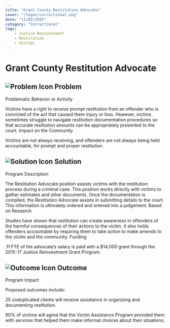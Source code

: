 ```yaml
---
title: "Grant County Restitution Advocate"
cover: "/logos/correctional.png"
date: "11/02/2015"
category: "Correctional"
tags:
    - Justice Reinvestment
    - Restitution
    - Victims
---
```


# Grant County Restitution Advocate

## ![Problem Icon](https://github.com/google/material-design-icons/raw/master/alert/1x_web/ic_error_outline_black_48dp.png "Problem") Problem
Problematic Behavior or Activity

Victims have a right to receive prompt restitution from an offender who is convicted of the act that caused them injury or loss. However, victims sometimes struggle to navigate restitution documentation procedures so that accurate restitution amounts can be appropriately presented to the court.
Impact on the Community

Victims are not always receiving, and offenders are not always being held accountable, for prompt and proper restitution.
## ![Solution Icon](https://github.com/google/material-design-icons/raw/master/action/1x_web/ic_lightbulb_outline_black_48dp.png "Solution") Solution
Program Description

The Restitution Advocate position assists victims with the restitution process during a criminal case. This position works directly with victims to gather estimates and other documents. Once the documentation is compiled, the Restitution Advocate assists in submitting details to the court. This information is ultimately ordered and entered into a judgement.
Based on Research

Studies have shown that restitution can create awareness in offenders of the harmful consequences of their actions to the victim. It also holds offenders accountable by requiring them to take action to make amends to the victim and the community.
Funding

.11 FTE of the advocate’s salary is paid with a $14,000 grant through the 2015-17 Justice Reinvestment Grant Program. 
## ![Outcome Icon](https://github.com/google/material-design-icons/raw/master/action/1x_web/ic_view_list_black_48dp.png "Outcome") Outcome
Program Impact

Proposed outcomes include:

25 unduplicated clients will receive assistance in organizing and documenting restitution.

90% of victims will agree that the Victim Assistance Program provided them with services that helped them make informal choices about their situations. 